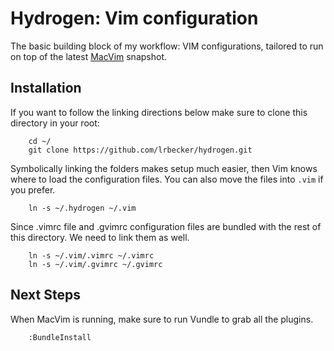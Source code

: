 Hydrogen: Vim configuration
=======

The basic building block of my workflow: VIM configurations, tailored to run on top of the latest [MacVim](http://github.com/b4winckler/macvim/downloads) snapshot. 

## Installation 

If you want to follow the linking directions below make sure to clone this directory in your root:

        cd ~/
        git clone https://github.com/lrbecker/hydrogen.git

Symbolically linking the folders makes setup much easier, then Vim knows where to load the configuration files. You can also move the files into `.vim` if you prefer.

        ln -s ~/.hydrogen ~/.vim

Since .vimrc file and .gvimrc configuration files are bundled with the rest of this directory. We need to link them as well.

        ln -s ~/.vim/.vimrc ~/.vimrc
        ln -s ~/.vim/.gvimrc ~/.gvimrc

## Next Steps

When MacVim is running, make sure to run Vundle to grab all the plugins.

        :BundleInstall
